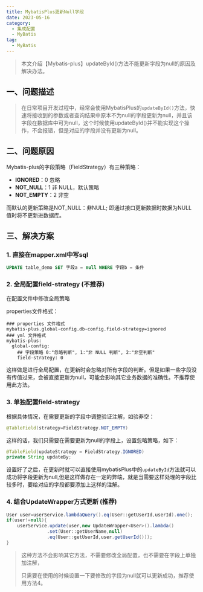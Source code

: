 ```yaml
---
title: MybatisPlus更新Null字段
date: 2023-05-16
category: 
  - 集成配置
  - MyBatis
tag: 
  - MyBatis
---
```

> 本文介绍【Mybatis-plus】updateById()方法不能更新字段为null的原因及解决办法。

## 一、问题描述

> 在日常项目开发过程中，经常会使用MybatisPlus的`updateById()`方法，快速将接收到的参数或者查询结果中原本不为null的字段更新为null，并且该字段在数据库中可为null，这个时候使用updateById()并不能实现这个操作，不会报错，但是对应的字段并没有更新为null。

## 二、问题原因

Mybatis-plus的字段策略（FieldStrategy）有三种策略：

- **IGNORED**：0 忽略
- **NOT_NULL**：1 非 NULL，默认策略
- **NOT_EMPTY**：2 非空

而默认的更新策略是NOT_NULL：非NULL; 即通过接口更新数据时数据为NULL值时将不更新进数据库。

## 三、解决方案

### 1. 直接在mapper.xml中写sql

```sql
UPDATE table_demo SET 字段a = null WHERE 字段b = 条件
```

### 2. 全局配置field-strategy (不推荐)

在配置文件中修改全局策略

 properties文件格式：

```properties
### properties 文件格式
mybatis-plus.global-config.db-config.field-strategy=ignored
### yml 文件格式
mybatis-plus:
  global-config:
    ## 字段策略 0:"忽略判断", 1:"非 NULL 判断", 2:"非空判断"
    field-strategy: 0
```

这样做是进行全局配置，在更新时会忽略对所有字段的判断。但是如果一些字段没有传值过来，会被直接更新为null，可能会影响其它业务数据的准确性。不推荐使用此方法。

### 3. 单独配置field-strategy

根据具体情况，在需要更新的字段中调整验证注解，如验非空：

```java
@TableField(strategy=FieldStrategy.NOT_EMPTY)
```

这样的话，我们只需要在需要更新为null的字段上，设置忽略策略，如下：

```java
@TableField(updateStrategy = FieldStrategy.IGNORED)
private String updateBy;
```

设置好了之后，在更新时就可以直接使用mybatisPlus中的`updateById`方法就可以成功将字段更新为null,但是这样做存在一定的弊端，就是当需要这样处理的字段比较多时，要给对应的字段都要添加上这样的注解。

### 4. 结合UpdateWrapper方式更新 (推荐)

```java
User user=userService.lambdaQuery().eq(User::getUserId,userId).one();
if(user!=null){
    userService.update(user,new UpdateWrapper<User>().lambda()
               .set(User::getUserName,null)
               .eq(User::getUserId,user.getUserId()));
}
```

> 这种方法不会影响其它方法，不需要修改全局配置，也不需要在字段上单独加注解，
>
> 只需要在使用的时候设置一下要修改的字段为null就可以更新成功，推荐使用方法4。
